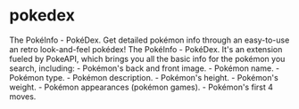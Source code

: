 # pokedex
The PokéInfo - PokéDex. Get detailed pokémon info through an easy-to-use an retro look-and-feel pokédex! The PokéInfo - PokéDex. It's an extension fueled by PokeAPI, which brings you all the basic info for the pokémon you search, including:  - Pokémon's back and front image. - Pokémon name. - Pokémon type. - Pokémon description. - Pokémon's height. - Pokémon's weight. - Pokémon appearances (pokémon games). - Pokémon's first 4 moves.
